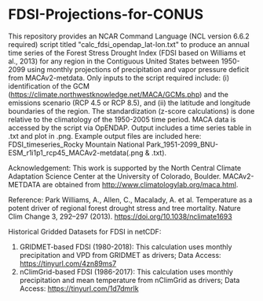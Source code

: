 # FDSI-Projections-for-CONUS
This repository provides an NCAR Command Language (NCL version 6.6.2 required) script titled "calc_fdsi_opendap_lat-lon.txt" to produce an annual time series of the Forest Stress Drought Index (FDSI based on Williams et al., 2013) for any region in the Contiguous United States between 1950-2099 using monthly projections of precipitation and vapor pressure deficit from MACAv2-metdata. Only inputs to the script required include: (i) identification of the GCM (https://climate.northwestknowledge.net/MACA/GCMs.php) and the emissions scenario (RCP 4.5 or RCP 8.5), and (ii) the latitude and longitude boundaries of the region. The standardization (z-score calculations) is done relative to the climatology of the 1950-2005 time period. MACA data is accessed by the script via OpENDAP. Output includes a time series table in .txt and plot in .png. Example output files are included here: FDSI_timeseries_Rocky Mountain National Park_1951-2099_BNU-ESM_r1i1p1_rcp45_MACAv2-metdata(.png & .txt). 

Acknowledgement: This work is supported by the North Central Climate Adaptation Science Center at the University of Colorado, Boulder. MACAv2-METDATA are obtained from http://www.climatologylab.org/maca.html.

Reference: Park Williams, A., Allen, C., Macalady, A. et al. Temperature as a potent driver of regional forest drought stress and tree mortality. Nature Clim Change 3, 292–297 (2013). https://doi.org/10.1038/nclimate1693

Historical Gridded Datasets for FDSI in netCDF:
1. GRIDMET-based FDSI (1980-2018): This calculation uses monthly precipitation and VPD from GRIDMET as drivers; Data Access: https://tinyurl.com/4zn89ms7
2. nClimGrid-based FDSI (1986-2017): This calculation uses monthly precipitation and mean temperature from nClimGrid as drivers; Data Access: https://tinyurl.com/1d7dmrlk

